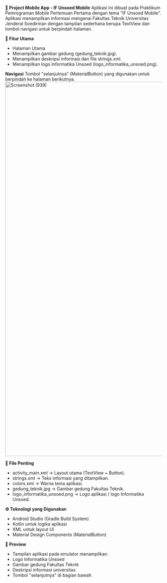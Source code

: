 **📱 Project Mobile App - IF Unsoed Mobile**
Aplikasi ini dibuat pada Praktikum Pemrograman Mobile Pertemuan Pertama dengan tema "IF Unsoed Mobile".
Aplikasi menampilkan informasi mengenai Fakultas Teknik Universitas Jenderal Soedirman dengan tampilan sederhana berupa TextView dan tombol navigasi untuk berpindah halaman.

**🚀 Fitur Utama**
- Halaman Utama
- Menampilkan gambar gedung (gedung_teknik.jpg).
- Menampilkan deskripsi informasi dari file strings.xml.
- Menampilkan logo Informatika Unsoed (logo_informatika_unsoed.png).

**Navigasi**
Tombol "selanjutnya" (MaterialButton) yang digunakan untuk berpindah ke halaman berikutnya.
<img width="1920" height="1200" alt="Screenshot (939)" src="https://github.com/user-attachments/assets/23f35f55-6f02-4421-a751-04bc66ffe2cb" />

**📂 File Penting**
- activity_main.xml → Layout utama (TextView + Button).
- strings.xml → Teks informasi yang ditampilkan.
- colors.xml → Warna tema aplikasi.
- gedung_teknik.jpg → Gambar gedung Fakultas Teknik.
- logo_informatika_unsoed.png → Logo aplikasi / logo Informatika Unsoed.

**⚙️ Teknologi yang Digunakan**
- Android Studio (Gradle Build System)
- Kotlin untuk logika aplikasi
- XML untuk layout UI
- Material Design Components (MaterialButton)

**📸 Preview**
- Tampilan aplikasi pada emulator menampilkan:
- Logo Informatika Unsoed
- Gambar gedung Fakultas Teknik
- Deskripsi informasi universitas
- Tombol "selanjutnya" di bagian bawah
